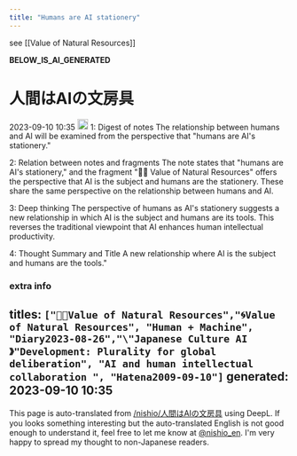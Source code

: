 ```yaml
---
title: "Humans are AI stationery"
---
```


see  [[Value of Natural Resources]]

__BELOW_IS_AI_GENERATED__
# 人間はAIの文房具
 2023-09-10 10:35 <img src='https://scrapbox.io/api/pages/nishio-en/omni/icon' alt='omni.icon' height="19.5"/>
1: Digest of notes
The relationship between humans and AI will be examined from the perspective that "humans are AI's stationery."

2: Relation between notes and fragments
The note states that "humans are AI's stationery," and the fragment "🤖🔁 Value of Natural Resources" offers the perspective that AI is the subject and humans are the stationery. These share the same perspective on the relationship between humans and AI.

3: Deep thinking
The perspective of humans as AI's stationery suggests a new relationship in which AI is the subject and humans are its tools. This reverses the traditional viewpoint that AI enhances human intellectual productivity.

4: Thought Summary and Title
A new relationship where AI is the subject and humans are the tools."

### extra info
titles: `["🤖🔁Value of Natural Resources","🌀Value of Natural Resources", "Human + Machine", "Diary2023-08-26","\"Japanese Culture AI 》"Development: Plurality for global deliberation", "AI and human intellectual collaboration ", "Hatena2009-09-10"]`
generated: 2023-09-10 10:35
---
This page is auto-translated from [/nishio/人間はAIの文房具](https://scrapbox.io/nishio/人間はAIの文房具) using DeepL. If you looks something interesting but the auto-translated English is not good enough to understand it, feel free to let me know at [@nishio_en](https://twitter.com/nishio_en). I'm very happy to spread my thought to non-Japanese readers.